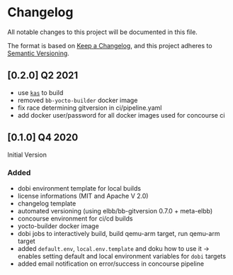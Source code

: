 # Changelog

All notable changes to this project will be documented in this file.

The format is based on [Keep a Changelog](https://keepachangelog.com/en/1.0.0/),
and this project adheres to [Semantic Versioning](https://semver.org/spec/v2.0.0.html).

## [0.2.0] Q2 2021

- use [`kas`](https://github.com/siemens/kas) to build
- removed `bb-yocto-builder` docker image
- fix race determining gitversion in ci/pipeline.yaml
- add docker user/password for all docker images used for concourse ci

## [0.1.0] Q4 2020

Initial Version

### Added

- dobi environment template for local builds
- license informations (MIT and Apache V 2.0)
- changelog template
- automated versioning (using elbb/bb-gitversion 0.7.0 + meta-elbb)
- concourse environment for ci/cd builds
- yocto-builder docker image
- dobi jobs to interactively build, build qemu-arm target, run qemu-arm target
- added `default.env`, `local.env.template` and doku how to use it -> enables setting default and local environment variables for `dobi` targets
- added email notification on error/success in concourse pipeline
